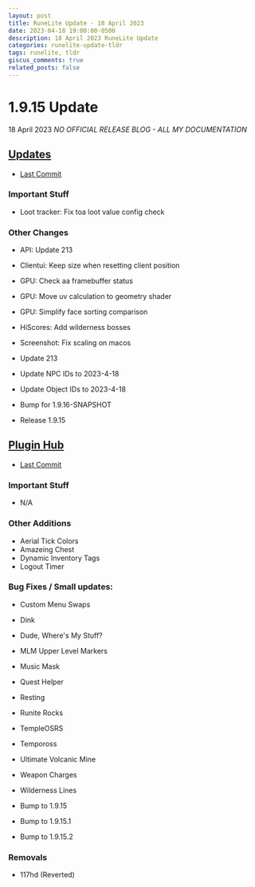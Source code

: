 ```yaml
---
layout: post
title: RuneLite Update - 18 April 2023
date: 2023-04-18 19:00:00-0500
description: 18 April 2023 RuneLite Update
categories: runelite-update-tldr
tags: runelite, tldr
giscus_comments: true
related_posts: false
---
```


# 1.9.15 Update
18 April 2023
*NO OFFICIAL RELEASE BLOG - ALL MY DOCUMENTATION*

## [Updates][1]
- [Last Commit][2]

### Important Stuff
- Loot tracker: Fix toa loot value config check

### Other Changes
- API: Update 213
- Clientui: Keep size when resetting client position
- GPU: Check aa framebuffer status
- GPU: Move uv calculation to geometry shader
- GPU: Simplify face sorting comparison
- HiScores: Add wilderness bosses
- Screenshot: Fix scaling on macos

- Update 213

- Update NPC IDs to 2023-4-18
- Update Object IDs to 2023-4-18

- Bump for 1.9.16-SNAPSHOT
- Release 1.9.15

## [Plugin Hub][3]
- [Last Commit][4]

### Important Stuff
- N/A

### Other Additions
- Aerial Tick Colors
- Amazeing Chest
- Dynamic Inventory Tags
- Logout Timer

### Bug Fixes / Small updates:
- Custom Menu Swaps
- Dink
- Dude, Where's My Stuff?
- MLM Upper Level Markers
- Music Mask
- Quest Helper
- Resting
- Runite Rocks
- TempleOSRS
- Tempoross
- Ultimate Volcanic Mine
- Weapon Charges
- Wilderness Lines

- Bump to 1.9.15
- Bump to 1.9.15.1
- Bump to 1.9.15.2

### Removals
- 117hd (Reverted)

[1]: https://github.com/runelite/runelite/commits/master
[2]: https://github.com/runelite/runelite/commit/8f218f0
[3]: https://github.com/runelite/plugin-hub/commits/master
[4]: https://github.com/runelite/plugin-hub/commit/5ff047e